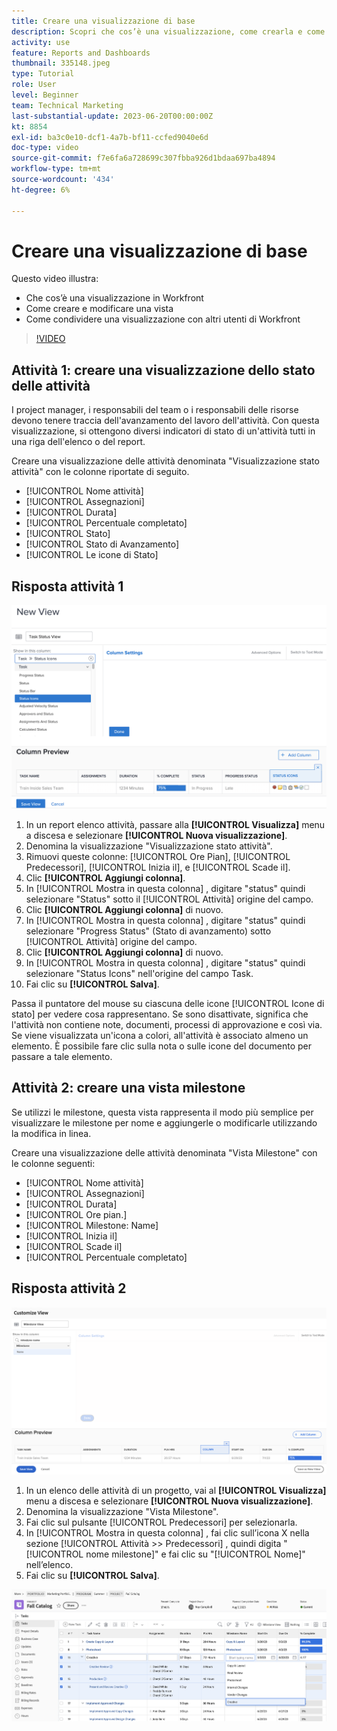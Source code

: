 ```yaml
---
title: Creare una visualizzazione di base
description: Scopri che cos’è una visualizzazione, come crearla e come condividerla con altri utenti in Workfront.
activity: use
feature: Reports and Dashboards
thumbnail: 335148.jpeg
type: Tutorial
role: User
level: Beginner
team: Technical Marketing
last-substantial-update: 2023-06-20T00:00:00Z
kt: 8854
exl-id: ba3c0e10-dcf1-4a7b-bf11-ccfed9040e6d
doc-type: video
source-git-commit: f7e6fa6a728699c307fbba926d1bdaa697ba4894
workflow-type: tm+mt
source-wordcount: '434'
ht-degree: 6%

---
```


# Creare una visualizzazione di base

Questo video illustra:

* Che cos’è una visualizzazione in Workfront
* Come creare e modificare una vista
* Come condividere una visualizzazione con altri utenti di Workfront

>[!VIDEO](https://video.tv.adobe.com/v/335148/?quality=12&learn=on)

## Attività 1: creare una visualizzazione dello stato delle attività

I project manager, i responsabili del team o i responsabili delle risorse devono tenere traccia dell&#39;avanzamento del lavoro dell&#39;attività. Con questa visualizzazione, si ottengono diversi indicatori di stato di un&#39;attività tutti in una riga dell&#39;elenco o del report.

Creare una visualizzazione delle attività denominata &quot;Visualizzazione stato attività&quot; con le colonne riportate di seguito.

* [!UICONTROL Nome attività]
* [!UICONTROL Assegnazioni]
* [!UICONTROL Durata]
* [!UICONTROL Percentuale completato]
* [!UICONTROL Stato]
* [!UICONTROL Stato di Avanzamento]
* [!UICONTROL Le icone di Stato]

## Risposta attività 1

![Immagine della schermata per creare una visualizzazione dello stato dell&#39;attività](assets/view-exercise.png)

1. In un report elenco attività, passare alla **[!UICONTROL Visualizza]** menu a discesa e selezionare **[!UICONTROL Nuova visualizzazione]**.
1. Denomina la visualizzazione &quot;Visualizzazione stato attività&quot;.
1. Rimuovi queste colonne: [!UICONTROL Ore Pian], [!UICONTROL Predecessori], [!UICONTROL Inizia il], e [!UICONTROL Scade il].
1. Clic **[!UICONTROL Aggiungi colonna]**.
1. In [!UICONTROL Mostra in questa colonna] , digitare &quot;status&quot; quindi selezionare &quot;Status&quot; sotto il [!UICONTROL Attività] origine del campo.
1. Clic **[!UICONTROL Aggiungi colonna]** di nuovo.
1. In [!UICONTROL Mostra in questa colonna] , digitare &quot;status&quot; quindi selezionare &quot;Progress Status&quot; (Stato di avanzamento) sotto [!UICONTROL Attività] origine del campo.
1. Clic **[!UICONTROL Aggiungi colonna]** di nuovo.
1. In [!UICONTROL Mostra in questa colonna] , digitare &quot;status&quot; quindi selezionare &quot;Status Icons&quot; nell&#39;origine del campo Task.
1. Fai clic su **[!UICONTROL Salva]**.

Passa il puntatore del mouse su ciascuna delle icone [!UICONTROL Icone di stato] per vedere cosa rappresentano. Se sono disattivate, significa che l&#39;attività non contiene note, documenti, processi di approvazione e così via. Se viene visualizzata un&#39;icona a colori, all&#39;attività è associato almeno un elemento. È possibile fare clic sulla nota o sulle icone del documento per passare a tale elemento.

## Attività 2: creare una vista milestone

Se utilizzi le milestone, questa vista rappresenta il modo più semplice per visualizzare le milestone per nome e aggiungerle o modificarle utilizzando la modifica in linea.

Creare una visualizzazione delle attività denominata &quot;Vista Milestone&quot; con le colonne seguenti:

* [!UICONTROL Nome attività]
* [!UICONTROL Assegnazioni]
* [!UICONTROL Durata]
* [!UICONTROL Ore pian.]
* [!UICONTROL Milestone: Name]
* [!UICONTROL Inizia il]
* [!UICONTROL Scade il]
* [!UICONTROL Percentuale completato]


## Risposta attività 2

![Immagine dello schermo per creare una vista milestone](assets/view-milestone-exercise-1.png)

1. In un elenco delle attività di un progetto, vai al **[!UICONTROL Visualizza]** menu a discesa e selezionare **[!UICONTROL Nuova visualizzazione]**.
1. Denomina la visualizzazione &quot;Vista Milestone&quot;.
1. Fai clic sul pulsante [!UICONTROL Predecessori] per selezionarla.
1. In [!UICONTROL Mostra in questa colonna] , fai clic sull’icona X nella sezione [!UICONTROL Attività >> Predecessori] , quindi digita &quot;[!UICONTROL nome milestone]&quot; e fai clic su &quot;[!UICONTROL Nome]&quot; nell’elenco.
1. Fai clic su **[!UICONTROL Salva]**.

![Immagine di un elenco di attività in una visualizzazione milestone](assets/view-milestone-exercise-2.png)
